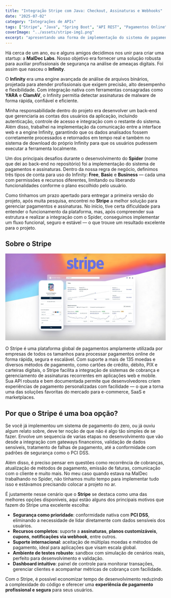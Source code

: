 ```yaml
---
title: "Integração Stripe com Java: Checkout, Assinaturas e Webhooks" 
date: "2025-07-02" 
category: "Integrações de APIs" 
tags: ["Stripe", "Java", "Spring Boot", "API REST", "Pagamentos Online", "Assinatura Recorrentes", "Stripe API", "Checkout", "Webhooks"]
coverImage: "../assets/stripe-img1.png" 
excerpt: "apresentando uma forma de implementação do sistema de pagamento e assinatura utilziando a API do Stripe com Java" 
---
```

 
Há cerca de um ano, eu e alguns amigos decidimos nos unir para criar uma startup: a **MalDec Labs**. Nosso objetivo era fornecer uma solução robusta para auxiliar profissionais de segurança na análise de ameaças digitais. Foi assim que nasceu o **Infinity**.

O **Infinity** era uma engine avançada de análise de arquivos binários, projetada para atender profissionais que exigem precisão, alto desempenho e flexibilidade. Com integração nativa com ferramentas consagradas como **YARA** e **ClamAV**, o Infinity permitia detectar assinaturas de malware de forma rápida, confiável e eficiente.

Minha responsabilidade dentro do projeto era desenvolver um back-end que gerenciaria as contas dos usuários da aplicação, incluindo autenticação, controle de acesso e integração com o restante do sistema.  Além disso, trabalhei na implementação da comunicação entre a interface web e a engine Infinity, garantindo que os dados analisados fossem corretamente processados e retornados em tempo real e também no sistema de download do próprio Infinity para que os usuários pudessem executar a ferramenta localmente.

Um dos principais desafios durante o desenvolvimento do **Spider** (nome que dei ao back-end no repositório) foi a implementação do sistema de pagamentos e assinaturas. Dentro da nossa regra de negócio, definimos três tipos de conta para uso do Infinity: **Free**, **Basic** e **Business** — cada uma com permissões e recursos diferentes, limitando ou liberando funcionalidades conforme o plano escolhido pelo usuário.

Como tínhamos um prazo apertado para entregar a primeira versão do projeto, após muita pesquisa, encontrei no **Stripe** a melhor solução para gerenciar pagamentos e assinaturas. No início, tive certa dificuldade para entender o funcionamento da plataforma, mas, após compreender sua estrutura e realizar a integração com o Spider, conseguimos implementar um fluxo funcional, seguro e estável — o que trouxe um resultado excelente para o projeto.

## Sobre o Stripe

<picture>
    <img alt="stripe img 1" src="../assets/stripe-img1.png">
</picture>

O Stripe é uma plataforma global de pagamentos amplamente utilizada por empresas de todos os tamanhos para processar pagamentos online de forma rápida, segura e escalável. Com suporte a mais de 135 moedas e diversos métodos de pagamento, como cartões de crédito, débito, PIX e carteiras digitais, o Stripe facilita a integração de sistemas de cobrança e gerenciamento de assinaturas recorrentes em aplicações web e mobile. Sua API robusta e bem documentada permite que desenvolvedores criem experiências de pagamento personalizadas com facilidade — o que a torna uma das soluções favoritas do mercado para e-commerce, SaaS e marketplaces.

## Por que o Stripe é uma boa opção?

Se você já implementou um sistema de pagamento do zero, ou já ouviu algum relato sobre, deve ter noção de que não é algo tão simples de se fazer. Envolve um sequencia de varias etapas no desenvolvimento que vão desde a integração com gateways financeiros, validação de dados sensíveis, tratamento de falhas de pagamento, até a conformidade com padrões de segurança como o PCI DSS.

Além disso, é preciso pensar em questões como recorrência de cobranças, atualização de métodos de pagamento, emissão de faturas, comunicação com o cliente e muito mais. No meu caso quando estava na MalDec trabalhando no Spider, não tínhamos muito tempo para implementar tudo isso e estávamos precisando colocar a projeto no ar.

É justamente nesse cenário que o **Stripe** se destaca como uma das melhores opções disponíveis, aqui estão alguns dos principais motivos que fazem do Stripe uma excelente escolha: 

- **Segurança como prioridade**: conformidade nativa com **PCI DSS**, eliminando a necessidade de lidar diretamente com dados sensíveis dos usuários.
- **Recursos completos**: suporte a **assinaturas**, **planos customizáveis**, **cupons**, **notificações via webhook**, entre outros.
- **Suporte internacional**: aceitação de múltiplas moedas e métodos de pagamento, ideal para aplicações que visam escala global.
- **Ambiente de testes robusto**: sandbox com simulação de cenários reais, perfeito para desenvolvimento e validação.
- **Dashboard intuitivo**: painel de controle para monitorar transações, gerenciar clientes e acompanhar métricas de cobrança com facilidade.

Com o Stripe, é possível economizar tempo de desenvolvimento reduzindo a complexidade do código e oferecer uma **experiência de pagamento profissional e segura** para seus usuários.